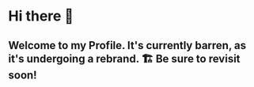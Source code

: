 # Hi there 👋

## Welcome to my Profile. It's currently barren, as it's undergoing a rebrand. 🏗️ Be sure to revisit soon!
